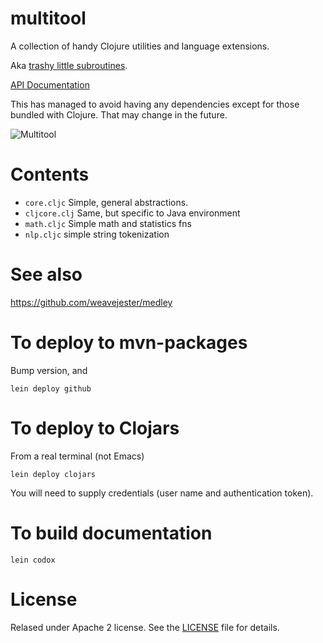 # multitool

A collection of handy Clojure utilities and language extensions.

Aka [trashy little subroutines](https://github.com/chrislgarry/Apollo-11/blob/422050965990dfa8ad1ffe4ae92e793d7d1ddae5/Luminary099/LUNAR_LANDING_GUIDANCE_EQUATIONS.agc#L1375). 

[API Documentation](https://candelbio.github.io/multitool)


This has managed to avoid having any dependencies except for those bundled with Clojure. That may change in the future. 



![Multitool](https://ae01.alicdn.com/kf/HTB1Z4FMaOLxK1Rjy0Ffq6zYdVXaA/2019-New-Design-Multi-Tools-Plier-Folding-Knife-Survival-Multitool-Outdoor-EDC-Gear-Camping-Fishing-Tool.jpg)

# Contents

- `core.cljc`
 Simple, general abstractions. 
- `cljcore.clj`
 Same, but specific to Java environment
 - `math.cljc`
 Simple math and statistics fns
 - `nlp.cljc`
 simple string tokenization

# See also

https://github.com/weavejester/medley


# To deploy to mvn-packages

Bump version, and 

    lein deploy github

# To deploy to Clojars

From a real terminal (not Emacs)

    lein deploy clojars
	
You will need to supply credentials (user name and authentication token).


# To build documentation

    lein codox


# License

Relased under Apache 2 license. See the [LICENSE](LICENSE.md) file for details.

